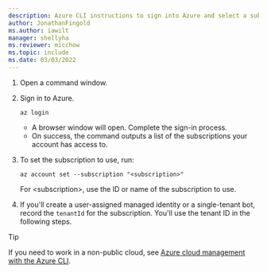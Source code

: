 ```yaml
---
description: Azure CLI instructions to sign into Azure and select a subscription.
author: JonathanFingold
ms.author: iawilt
manager: shellyha
ms.reviewer: micchow
ms.topic: include
ms.date: 03/03/2022
---
```


1. Open a command window.

1. Sign in to Azure.

    ```azurecli
    az login
    ```

    - A browser window will open. Complete the sign-in process.
    - On success, the command outputs a list of the subscriptions your account has access to.

1. To set the subscription to use, run:

    ```azurecli
    az account set --subscription "<subscription>"
    ```

    For \<subscription>, use the ID or name of the subscription to use.

1. If you'll create a user-assigned managed identity or a single-tenant bot, record the `tenantId` for the subscription.
    You'll use the tenant ID in the following steps.

> [!TIP]
> If you need to work in a non-public cloud, see [Azure cloud management with the Azure CLI](/cli/azure/manage-clouds-azure-cli).
